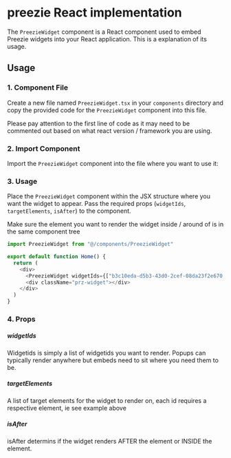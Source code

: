 # preezie React implementation

The `PreezieWidget` component is a React component used to embed Preezie widgets into your React application. This is a explanation of its usage.

## Usage

### 1. Component File

Create a new file named `PreezieWidget.tsx` in your `components` directory and copy the provided code for the `PreezieWidget` component into this file.

Please pay attention to the first line of code as it may need to be commented out based on what react version / framework you are using.

### 2. Import Component

Import the `PreezieWidget` component into the file where you want to use it:

### 3. Usage

Place the `PreezieWidget` component within the JSX structure where you want the widget to appear. Pass the required props (`widgetIds`, `targetElements`, `isAfter`) to the component.

Make sure the element you want to render the widget inside / around of is in the same component tree

```javascript
import PreezieWidget from "@/components/PreezieWidget"

export default function Home() {
  return (
    <div>
      <PreezieWidget widgetIds={["b3c10eda-d5b3-43d0-2cef-08da23f2e670,EPO-755aff1b-9193-45cc-ac3d-08dc7b939cc9"]} targetElements={["prz-widget,prz-widget"]} isAfter={[false, true]} />
      <div className="prz-widget"></div>
    </div>
  )
}
```

### 4. Props

##### widgetIds

Widgetids is simply a list of widgetids you want to render. Popups can typically render anywhere but embeds need to sit where you need them to be.

##### targetElements

A list of target elements for the widget to render on, each id requires a respective element, ie see example above

##### isAfter

isAfter determins if the widget renders AFTER the element or INSIDE the element.
